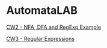 # AutomataLAB
[CW2 - NFA, DFA and RegExp Example](./https://omerfarukkaan.github.io/AutomataLAB/CW2)

[CW3 - Regular Expressions](https://omerfarukkaan.github.io/AutomataLAB/CW3)
